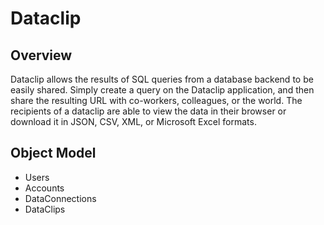 # Dataclip

## Overview

Dataclip allows the results of SQL queries from a database backend to be easily shared. Simply create a query on the Dataclip application, and then share the resulting URL with co-workers, colleagues, or the world. The recipients of a dataclip are able to view the data in their browser or download it in JSON, CSV, XML, or Microsoft Excel formats.

## Object Model

* Users
* Accounts
* DataConnections
* DataClips

